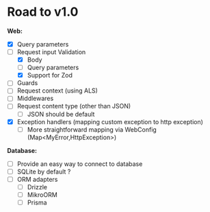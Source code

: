 # Road to v1.0

**Web:**
- [x] Query parameters
- [ ] Request input Validation
    - [x] Body
    - [ ] Query parameters
    - [x] Support for Zod
- [ ] Guards
- [ ] Request context (using ALS)
- [ ] Middlewares
- [ ] Request content type (other than JSON)
    - [ ] JSON should be default
- [x] Exception handlers (mapping custom exception to http exception)
    - [ ] More straightforward mapping via WebConfig (Map<MyError,HttpException>)

**Database:**
- [ ] Provide an easy way to connect to database
- [ ] SQLite by default ?
- [ ] ORM adapters
    - [ ] Drizzle
    - [ ] MikroORM
    - [ ] Prisma